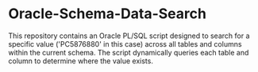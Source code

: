 # Oracle-Schema-Data-Search
This repository contains an Oracle PL/SQL script designed to search for a specific value ('PC5876880' in this case) across all tables and columns within the current schema. The script dynamically queries each table and column to determine where the value exists.
